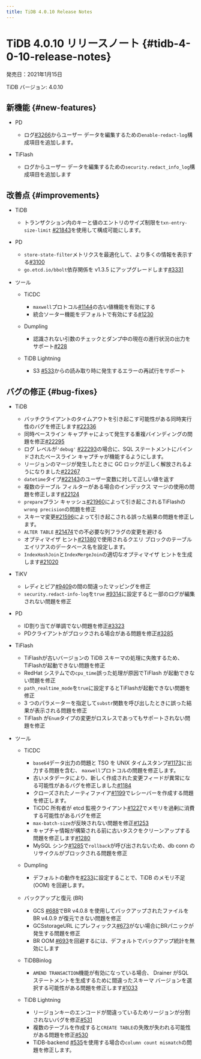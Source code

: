 ```yaml
---
title: TiDB 4.0.10 Release Notes
---
```


# TiDB 4.0.10 リリースノート {#tidb-4-0-10-release-notes}

発売日：2021年1月15日

TiDB バージョン: 4.0.10

## 新機能 {#new-features}

-   PD

    -   ログ[#3266](https://github.com/pingcap/pd/pull/3266)からユーザー データを編集するための`enable-redact-log`構成項目を追加します。

-   TiFlash

    -   ログからユーザー データを編集するための`security.redact_info_log`構成項目を追加します

## 改善点 {#improvements}

-   TiDB

    -   トランザクション内のキーと値のエントリのサイズ制限を`txn-entry-size-limit` [#21843](https://github.com/pingcap/tidb/pull/21843)を使用して構成可能にします。

-   PD

    -   `store-state-filter`メトリクスを最適化して、より多くの情報を表示する[#3100](https://github.com/tikv/pd/pull/3100)
    -   `go.etcd.io/bbolt`依存関係を v1.3.5 にアップグレードします[#3331](https://github.com/tikv/pd/pull/3331)

-   ツール

    -   TiCDC

        -   `maxwell`プロトコル[#1144](https://github.com/pingcap/tiflow/pull/1144)の古い値機能を有効にする
        -   統合ソーター機能をデフォルトで有効にする[#1230](https://github.com/pingcap/tiflow/pull/1230)

    -   Dumpling

        -   認識されない引数のチェックとダンプ中の現在の進行状況の出力をサポート[#228](https://github.com/pingcap/dumpling/pull/228)

    -   TiDB Lightning

        -   S3 [#533](https://github.com/pingcap/tidb-lightning/pull/533)からの読み取り時に発生するエラーの再試行をサポート

## バグの修正 {#bug-fixes}

-   TiDB

    -   バッチクライアントのタイムアウトを引き起こす可能性がある同時実行性のバグを修正します[#22336](https://github.com/pingcap/tidb/pull/22336)
    -   同時ベースライン キャプチャによって発生する重複バインディングの問題を修正[#22295](https://github.com/pingcap/tidb/pull/22295)
    -   ログ レベルが`'debug'` [#22293](https://github.com/pingcap/tidb/pull/22293)の場合に、SQL ステートメントにバインドされたベースライン キャプチャが機能するようにします。
    -   リージョンのマージが発生したときに GC ロックが正しく解放されるようになりました[#22267](https://github.com/pingcap/tidb/pull/22267)
    -   `datetime`タイプ[#22143](https://github.com/pingcap/tidb/pull/22143)のユーザー変数に対して正しい値を返す
    -   複数のテーブル フィルターがある場合のインデックス マージの使用の問題を修正します[#22124](https://github.com/pingcap/tidb/pull/22124)
    -   `prepare`プラン キャッシュ[#21960](https://github.com/pingcap/tidb/pull/21960)によって引き起こされるTiFlashの`wrong precision`の問題を修正
    -   スキーマ変更[#21596](https://github.com/pingcap/tidb/pull/21596)によって引き起こされる誤った結果の問題を修正します。
    -   `ALTER TABLE` [#21474](https://github.com/pingcap/tidb/pull/21474)での不必要な列フラグの変更を避ける
    -   オプティマイザ ヒント[#21380](https://github.com/pingcap/tidb/pull/21380)で使用されるクエリ ブロックのテーブル エイリアスのデータベース名を設定します。
    -   `IndexHashJoin`と`IndexMergeJoin`の適切なオプティマイザ ヒントを生成します[#21020](https://github.com/pingcap/tidb/pull/21020)

-   TiKV

    -   レディとピア[#9409](https://github.com/tikv/tikv/pull/9409)の間の間違ったマッピングを修正
    -   `security.redact-info-log`を`true` [#9314](https://github.com/tikv/tikv/pull/9314)に設定すると一部のログが編集されない問題を修正

-   PD

    -   ID割り当てが単調でない問題を修正[#3323](https://github.com/tikv/pd/pull/3323)
    -   PDクライアントがブロックされる場合がある問題を修正[#3285](https://github.com/pingcap/pd/pull/3285)

-   TiFlash

    -   TiFlashが古いバージョンの TiDB スキーマの処理に失敗するため、 TiFlashが起動できない問題を修正
    -   RedHat システムでの`cpu_time`誤った処理が原因でTiFlash が起動できない問題を修正
    -   `path_realtime_mode`を`true`に設定するとTiFlashが起動できない問題を修正
    -   3 つのパラメーターを指定して`substr`関数を呼び出したときに誤った結果が表示される問題を修正
    -   TiFlash が`Enum`タイプの変更がロスレスであってもサポートされない問題を修正

-   ツール

    -   TiCDC

        -   `base64`データ出力の問題と TSO を UNIX タイムスタンプ[#1173](https://github.com/pingcap/tiflow/pull/1173)に出力する問題を含む、 `maxwell`プロトコルの問題を修正します。
        -   古いメタデータにより、新しく作成された変更フィードが異常になる可能性があるバグを修正しました[#1184](https://github.com/pingcap/tiflow/pull/1184)
        -   クローズされたノーティファイア[#1199](https://github.com/pingcap/tiflow/pull/1199)でレシーバーを作成する問題を修正します。
        -   TiCDC 所有者が etcd 監視クライアント[#1227](https://github.com/pingcap/tiflow/pull/1227)でメモリを過剰に消費する可能性があるバグを修正
        -   `max-batch-size`が反映されない問題を修正[#1253](https://github.com/pingcap/tiflow/pull/1253)
        -   キャプチャ情報が構築される前に古いタスクをクリーンアップする問題を修正します[#1280](https://github.com/pingcap/tiflow/pull/1280)
        -   MySQL シンク[#1285](https://github.com/pingcap/tiflow/pull/1285)で`rollback`が呼び出されないため、db conn のリサイクルがブロックされる問題を修正

    -   Dumpling

        -   デフォルトの動作を[#233](https://github.com/pingcap/dumpling/pull/233)に設定することで、TiDB のメモリ不足 (OOM) を回避します。

    -   バックアップと復元 (BR)

        -   GCS [#688](https://github.com/pingcap/br/pull/688)でBR v4.0.8 を使用してバックアップされたファイルをBR v4.0.9 が復元できない問題を修正
        -   GCSstorageURL にプレフィックス[#673](https://github.com/pingcap/br/pull/673)がない場合にBRパニックが発生する問題を修正
        -   BR OOM [#693](https://github.com/pingcap/br/pull/693)を回避するには、デフォルトでバックアップ統計を無効にします

    -   TiDBBinlog

        -   `AMEND TRANSACTION`機能が有効になっている場合、 Drainer がSQL ステートメントを生成するために間違ったスキーマ バージョンを選択する可能性がある問題を修正します[#1033](https://github.com/pingcap/tidb-binlog/pull/1033)

    -   TiDB Lightning

        -   リージョンキーのエンコードが間違っているためリージョンが分割されないバグを修正[#531](https://github.com/pingcap/tidb-lightning/pull/531)
        -   複数のテーブルを作成すると`CREATE TABLE`の失敗が失われる可能性がある問題を修正[#530](https://github.com/pingcap/tidb-lightning/pull/530)
        -   TiDB-backend [#535](https://github.com/pingcap/tidb-lightning/pull/535)を使用する場合の`column count mismatch`の問題を修正します。
